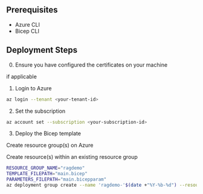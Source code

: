 ## Prerequisites

- Azure CLI
- Bicep CLI

## Deployment Steps

0. Ensure you have configured the certificates on your machine

if applicable

1. Login to Azure

```sh
az login --tenant <your-tenant-id>
```

2. Set the subscription

```sh
az account set --subscription <your-subscription-id>
```

3. Deploy the Bicep template

Create resource group(s) on Azure

Create resource(s) within an existing resource group
```sh
RESOURCE_GROUP_NAME="ragdemo"
TEMPLATE_FILEPATH="main.bicep"
PARAMETERS_FILEPATH="main.bicepparam"
az deployment group create --name 'ragdemo-'$(date +"%Y-%b-%d") --resource-group $RESOURCE_GROUP_NAME --template-file $TEMPLATE_FILEPATH --parameters $PARAMETERS_FILEPATH 
```